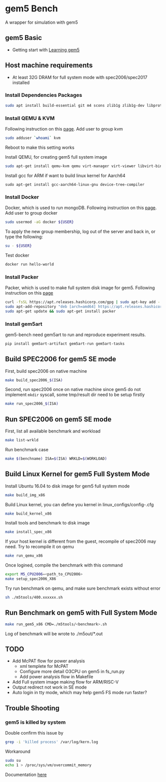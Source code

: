 # gem5 Bench
A wrapper for simulation with gem5

## gem5 Basic
- Getting start with [Learning gem5](http://learning.gem5.org/)

## Host machine requirements
- At least 32G DRAM for full system mode with spec2006/spec2017 installed

### Install Dependencies Packages
```bash
sudo apt install build-essential git m4 scons zlib1g zlib1g-dev libprotobuf-dev protobuf-compiler libprotoc-dev libgoogle-perftools-dev python-dev python gcc-multilib g++multilib
```

### Install QEMU & KVM

Following instruction on this [page](https://help.ubuntu.com/community/KVM/Installation). Add user to group kvm

```bash
sudo adduser `whoami` kvm
````
Reboot to make this setting works

Install QEMU, for creating gem5 full system image
```bash
sudo apt-get install qemu-kvm qemu virt-manager virt-viewer libvirt-bin virtinst kpartx
```


Install gcc for ARM if want to build linux kernel for Aarch64
```
sudo apt-get install gcc-aarch64-linux-gnu device-tree-compiler
```

### Install Docker

Docker, which is used to run mongoDB. Following instruction on this [page](https://docs.docker.com/engine/install/ubuntu/). Add user to group docker

```bash
sudo usermod -aG docker ${USER}
```

To apply the new group membership, log out of the server and back in, or type the following:

```bash
su - ${USER}
```

Test docker

```bash
docker run hello-world
```

### Install Packer

Packer, which is used to make full system disk image for gem5. Following instruction on this [page](https://www.packer.io/downloads)

```bash
curl -fsSL https://apt.releases.hashicorp.com/gpg | sudo apt-key add -
sudo apt-add-repository "deb [arch=amd64] https://apt.releases.hashicorp.com $(lsb_release -cs) main"
sudo apt-get update && sudo apt-get install packer
```

### Install gem5art

gem5-bench need gem5art to run and reproduce experiment results. 

```bash
pip install gem5art-artifact gem5art-run gem5art-tasks
```



## Build SPEC2006 for gem5 SE mode

First, build spec2006 on native machine
```bash
make build_spec2006_$(ISA)
```
Second, run spec2006 once on native machine since gem5 do not implement `mkdir` syscall, some tmp/result dir need to be setup firstly
```bash
make run_spec2006_$(ISA)
```

## Run SPEC2006 on gem5 SE mode
First, list all available benchmark and workload
```bash
make list-wrkld
```
Run benchmark case
```bash
make $(benchname) ISA=$(ISA) WRKLD=$(WORKLOAD)
```

## Build Linux Kernel for gem5 Full System Mode
Install Ubuntu 16.04 to disk image for gem5 full system mode
```bash
make build_img_x86
```
Build Linux kernel, you can define you kernel in linux_configs/config-<ISA>.cfg
```bash
make build_kernel_x86
```
Install tools and benchmark to disk image
```bash
make install_spec_x86
```
If your host kernel is different from the guest, recompile of spec2006 may need. Try to recompile it on qemu
```bash
make run_qemu_x86
```
Once logined, compile the benchmark with this command
```bash
export M5_CPU2006=<path_to_CPU2006>
make setup_spec2006_X86
```
Try run benchmark on qemu, and make sure benchmark exists without error
```bash
sh ./m5tools/400.xxxxxx.sh
```

## Run Benchmark on gem5 with Full System Mode

```bash
make run_gem5_x86 CMD=./m5tools/<benchmark>.sh
```
Log of benchmark will be wrote to ./m5out/*.out

## TODO
- Add McPAT flow for power analysis
  - xml templete for McPAT
  - Configure more detail O3CPU on gem5 in fs_run.py
  - Add power analysis flow in Makefile
- Add Full system image making flow for ARM/RISC-V
- Output redirect not work in SE mode
- Auto login in tty mode, which may help gem5 FS mode run faster?

## Trouble Shooting
### gem5 is killed by system

Double confirm this issue by
```bash
grep -i 'killed process' /var/log/kern.log
```

Workaround
```bash
sudo su
echo 1 > /proc/sys/vm/overcommit_memory
```
Documentation [here](https://www.kernel.org/doc/Documentation/sysctl/vm.txt)





